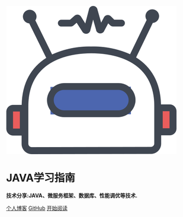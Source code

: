 ![logo](/resource/image/robot.svg)

# JAVA学习指南

**技术分享:JAVA、微服务框架、数据库、性能调优等技术.**

<!-- * 前端框架：vue-cli、vue-router、axios、vuex
* UI类库：Mint-UI、Vant
* 后端数据接口：Express、MongoDB -->

[个人博客](https://ysshao.cn/)
[GitHub](https://github.com/allenshao9)
[开始阅读](Home)
